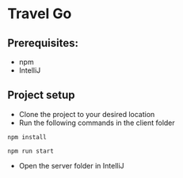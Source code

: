 # Travel Go
## Prerequisites:
- npm
- IntelliJ

## Project setup 
- Clone the project to your desired location
- Run the following commands in the client folder
```
npm install 
```
```
npm run start  
```
- Open the server folder in IntelliJ

